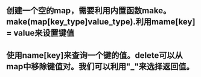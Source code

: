## 创建一个空的map，需要利用内置函数make。make(map[key_type]value_type).利用mame[key] = value来设置键值  
## 使用name[key]来查询一个键的值。delete可以从map中移除键值对。我们可以利用"_"来选择返回值。